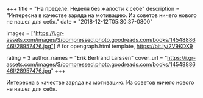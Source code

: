 
+++
title = "На пределе. Неделя без жалости к себе"
description = "Интересна в качестве заряда на мотивацию. Из советов ничего нового не нашел для себя."
date = "2018-12-12T05:30:37-0800"

images = ["https://i.gr-assets.com/images/S/compressed.photo.goodreads.com/books/1454888646l/28957476.jpg"]  # for opengraph.html template, https://bit.ly/2V9KDX9

rating = 3
author_names = "Erik Bertrand Larssen"
cover_url = "https://i.gr-assets.com/images/S/compressed.photo.goodreads.com/books/1454888646l/28957476.jpg"
+++

Интересна в качестве заряда на мотивацию. Из советов ничего нового не нашел для себя.
